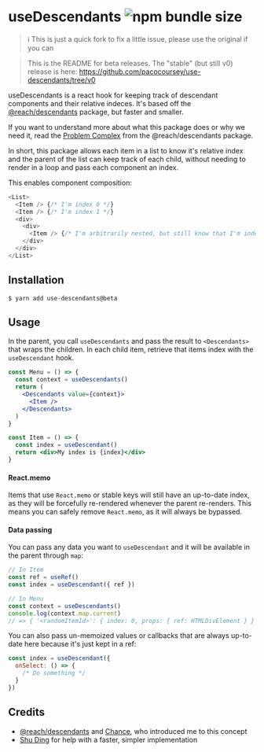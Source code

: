 # useDescendants ![npm bundle size](https://img.shields.io/bundlephobia/minzip/use-descendants@beta)

> ℹ️ This is just a quick fork to fix a little issue, please use the original if you can

> This is the README for beta releases. The "stable" (but still v0) release is here: https://github.com/pacocoursey/use-descendants/tree/v0

useDescendants is a react hook for keeping track of descendant components and their relative indeces. It's based off the [@reach/descendants](https://www.npmjs.com/package/@reach/descendants) package, but faster and smaller.

If you want to understand more about what this package does or why we need it, read the [Problem Complex](https://www.npmjs.com/package/@reach/descendants) from the @reach/descendants package.

In short, this package allows each item in a list to know it's relative index and the parent of the list can keep track of each child, without needing to render in a loop and pass each component an index.

This enables component composition:

```js
<List>
  <Item /> {/* I'm index 0 */}
  <Item /> {/* I'm index 1 */}
  <div>
    <div>
      <Item /> {/* I'm arbitrarily nested, but still know that I'm index 2 */}
    </div>
  </div>
</List>
```

## Installation

```
$ yarn add use-descendants@beta
```

## Usage

In the parent, you call `useDescendants` and pass the result to `<Descendants>` that wraps the children. In each child item, retrieve that items index with the `useDescendant` hook.

```jsx
const Menu = () => {
  const context = useDescendants()
  return (
    <Descendants value={context}>
      <Item />
    </Descendants>
  )
}

const Item = () => {
  const index = useDescendant()
  return <div>My index is {index}</div>
}
```

#### React.memo

Items that use `React.memo` or stable keys will still have an up-to-date index, as they will be forcefully re-rendered whenever the parent re-renders. This means you can safely remove `React.memo`, as it will always be bypassed.

#### Data passing

You can pass any data you want to `useDescendant` and it will be available in the parent through `map`:

```jsx
// In Item
const ref = useRef()
const index = useDescendant({ ref })

// In Menu
const context = useDescendants()
console.log(context.map.current)
// => { '<randomItemId>': { index: 0, props: { ref: HTMLDivElement } } }
```

You can also pass un-memoized values or callbacks that are always up-to-date here because it's just kept in a ref:

```jsx
const index = useDescendant({
  onSelect: () => {
    /* Do something */
  }
})
```

## Credits

- [@reach/descendants](https://www.npmjs.com/package/@reach/descendants) and [Chance](https://twitter.com/chancethedev), who introduced me to this concept
- [Shu Ding](https://twitter.com/shuding_) for help with a faster, simpler implementation

